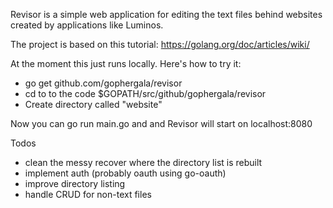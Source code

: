 Revisor is a simple web application for editing the text files behind websites created by applications like Luminos.

The project is based on this tutorial:
https://golang.org/doc/articles/wiki/

At the moment this just runs locally. Here's how to try it:
* go get github.com/gophergala/revisor
* cd to to the code $GOPATH/src/github/gophergala/revisor
* Create directory called "website"

Now you can go run main.go and and Revisor will start on localhost:8080



Todos
* clean the messy recover where the directory list is rebuilt
* implement auth (probably oauth using go-oauth)
* improve directory listing
* handle CRUD for non-text files
